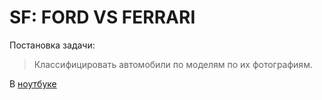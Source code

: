 # SF: FORD VS FERRARI
Постановка задачи:
>Классифицировать автомобили по моделям по их фотографиям.

В [ноутбуке](keras-efficientnet-car-class.ipynb)